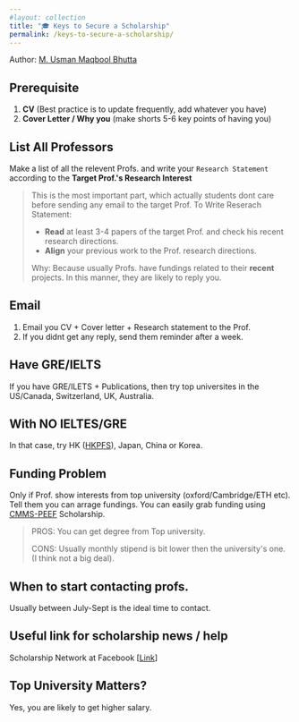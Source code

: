 ```yaml
---
#layout: collection
title: "🎓 Keys to Secure a Scholarship"
permalink: /keys-to-secure-a-scholarship/
---
```

Author: [M. Usman Maqbool Bhutta](https://usmanmaqbool.github.io/)

## Prerequisite

1. **CV** (Best practice is to update frequently, add whatever you have)
2. **Cover Letter / Why you** (make shorts 5-6 key points of having you)

## List All Professors
Make a list of all the relevent Profs. and write your `Research Statement` according to the **Target Prof.'s Research Interest**
> This is the most important part, which actually students dont care before sending any email to the target Prof.
> To Write Reserach Statement:
> * **Read** at least 3-4 papers of the target Prof. and check his recent research directions.
> * **Align** your previous work to the Prof. research directions. 
>
> Why: Because usually Profs. have fundings related to their **recent** projects. In this manner, they are likely to reply you.
 
## Email
1. Email you CV + Cover letter + Research statement to the Prof.
2. If you didnt get any reply, send them reminder after a week.

## Have GRE/IELTS
If you have GRE/ILETS + Publications, then try top universites in the US/Canada, Switzerland, UK, Australia.

## With NO IELTES/GRE
In that case, try HK ([HKPFS](https://cerg1.ugc.edu.hk/hkpfs/index.html)), Japan, China or Korea. 

## Funding Problem
Only if Prof. show interests from top university (oxford/Cambridge/ETH etc). Tell them you can arrage fundings.
You can easily grab funding using [CMMS-PEEF](https://peef.org.pk/cmms) Scholarship.

> PROS: You can get degree from Top university.
> 
> CONS: Usually monthly stipend is bit lower then the university's one. (I think not a big deal).

## When to start contacting profs.
Usually between July-Sept is the ideal time to contact.

## Useful link for scholarship news / help
Scholarship Network at Facebook [[Link](https://www.facebook.com/groups/scholarships.pk)]

## Top University Matters?
Yes, you are likely to get higher salary.



